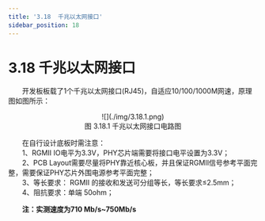 ```yaml
---
title: '3.18  千兆以太网接口'
sidebar_position: 18
---
```


# 3.18  千兆以太网接口

&emsp;&emsp;开发板板载了1个千兆以太网接口(RJ45)，自适应10/100/1000M网速，原理图如图所示：

<center>
![](./img/3.18.1.png)<br />
图 3.18.1 千兆以太网接口电路图
</center>

&emsp;&emsp;在自行设计底板时需注意：<br />
&emsp;&emsp;1、RGMII IO电平为3.3V，PHY芯片端需要将接口电平设置为3.3V；<br />
&emsp;&emsp;2、PCB Layout需要尽量将PHY靠近核心板，并且保证RGMII信号参考平面完整，需要保证PHY芯片外围电源参考平面完整； <br />
&emsp;&emsp;3、等长要求： RGMII 的接收和发送可分组等长，等长要求≤2.5mm； <br />
&emsp;&emsp;4、阻抗要求：单端 50ohm； <br />

&emsp;&emsp;**注：实测速度为710 Mb/s~750Mb/s**


